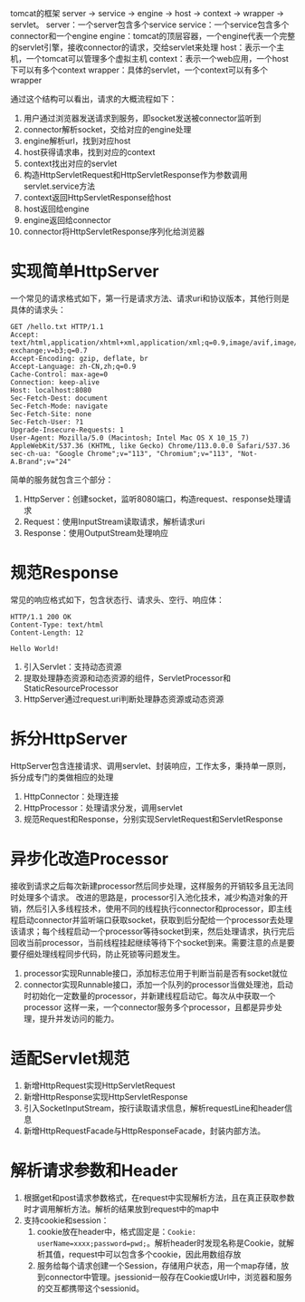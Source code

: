 tomcat的框架
server -> service -> engine -> host -> context -> wrapper -> servlet。
server：一个server包含多个service
service：一个service包含多个connector和一个engine
engine：tomcat的顶层容器，一个engine代表一个完整的servlet引擎，接收connector的请求，交给servlet来处理
host：表示一个主机，一个tomcat可以管理多个虚拟主机
context：表示一个web应用，一个host下可以有多个context
wrapper：具体的servlet，一个context可以有多个wrapper

通过这个结构可以看出，请求的大概流程如下：
1. 用户通过浏览器发送请求到服务，即socket发送被connector监听到
2. connector解析socket，交给对应的engine处理
3. engine解析url，找到对应host 
4. host获得请求串，找到对应的context
5. context找出对应的servlet
6. 构造HttpServletRequest和HttpServletResponse作为参数调用servlet.service方法
7. context返回HttpServletResponse给host
8. host返回给engine
9. engine返回给connector
10. connector将HttpServletResponse序列化给浏览器

# 实现简单HttpServer
一个常见的请求格式如下，第一行是请求方法、请求uri和协议版本，其他行则是具体的请求头：
```http request
GET /hello.txt HTTP/1.1
Accept: text/html,application/xhtml+xml,application/xml;q=0.9,image/avif,image/webp,image/apng,*/*;q=0.8,application/signed-exchange;v=b3;q=0.7
Accept-Encoding: gzip, deflate, br
Accept-Language: zh-CN,zh;q=0.9
Cache-Control: max-age=0
Connection: keep-alive
Host: localhost:8080
Sec-Fetch-Dest: document
Sec-Fetch-Mode: navigate
Sec-Fetch-Site: none
Sec-Fetch-User: ?1
Upgrade-Insecure-Requests: 1
User-Agent: Mozilla/5.0 (Macintosh; Intel Mac OS X 10_15_7) AppleWebKit/537.36 (KHTML, like Gecko) Chrome/113.0.0.0 Safari/537.36
sec-ch-ua: "Google Chrome";v="113", "Chromium";v="113", "Not-A.Brand";v="24"
```
简单的服务就包含三个部分：
1. HttpServer：创建socket，监听8080端口，构造request、response处理请求
2. Request：使用InputStream读取请求，解析请求uri
3. Response：使用OutputStream处理响应
# 规范Response
常见的响应格式如下，包含状态行、请求头、空行、响应体：
```http request
HTTP/1.1 200 OK
Content-Type: text/html
Content-Length: 12

Hello World!
```
1. 引入Servlet：支持动态资源
2. 提取处理静态资源和动态资源的组件，ServletProcessor和StaticResourceProcessor
3. HttpServer通过request.uri判断处理静态资源或动态资源
# 拆分HttpServer
HttpServer包含连接请求、调用servlet、封装响应，工作太多，秉持单一原则，拆分成专门的类做相应的处理
1. HttpConnector：处理连接
2. HttpProcessor：处理请求分发，调用servlet
3. 规范Request和Response，分别实现ServletRequest和ServletResponse
# 异步化改造Processor
接收到请求之后每次新建processor然后同步处理，这样服务的开销较多且无法同时处理多个请求。
改进的思路是，processor引入池化技术，减少构造对象的开销，然后引入多线程技术，使用不同的线程执行connector和processor，即主线程启动connector并监听端口获取socket，获取到后分配给一个processor去处理该请求；每个线程启动一个processor等待socket到来，然后处理请求，执行完后回收当前processor，当前线程挂起继续等待下个socket到来。需要注意的点是要要仔细处理线程同步代码，防止死锁等问题发生。
1. processor实现Runnable接口，添加标志位用于判断当前是否有socket就位
2. connector实现Runnable接口，添加一个队列的processor当做处理池，启动时初始化一定数量的processor，并新建线程启动它。每次从中获取一个processor
这样一来，一个connector服务多个processor，且都是异步处理，提升并发访问的能力。
# 适配Servlet规范
1. 新增HttpRequest实现HttpServletRequest
2. 新增HttpResponse实现HttpServletResponse
3. 引入SocketInputStream，按行读取请求信息，解析requestLine和header信息
4. 新增HttpRequestFacade与HttpResponseFacade，封装内部方法。
# 解析请求参数和Header
1. 根据get和post请求参数格式，在request中实现解析方法，且在真正获取参数时才调用解析方法。解析的结果放到request中的map中
2. 支持cookie和session：
   1. cookie放在header中，格式固定是：```Cookie: userName=xxxx;password=pwd;```。解析header时发现名称是Cookie，就解析其值，request中可以包含多个cookie，因此用数组存放
   2. 服务给每个请求创建一个Session，存储用户状态，用一个map存储，放到connector中管理。jsessionid一般存在Cookie或Url中，浏览器和服务的交互都携带这个sessionid。






















